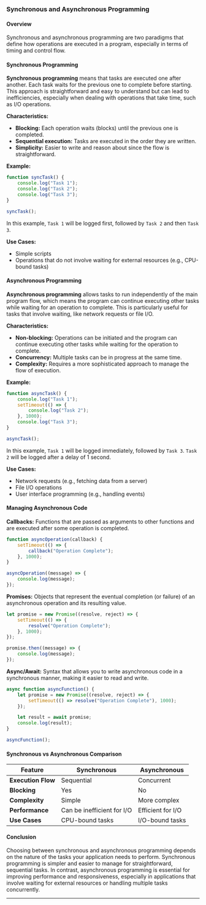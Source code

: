 ### Synchronous and Asynchronous Programming

#### Overview
Synchronous and asynchronous programming are two paradigms that define how operations are executed in a program, especially in terms of timing and control flow.

#### Synchronous Programming

**Synchronous programming** means that tasks are executed one after another. Each task waits for the previous one to complete before starting. This approach is straightforward and easy to understand but can lead to inefficiencies, especially when dealing with operations that take time, such as I/O operations.

**Characteristics:**
- **Blocking:** Each operation waits (blocks) until the previous one is completed.
- **Sequential execution:** Tasks are executed in the order they are written.
- **Simplicity:** Easier to write and reason about since the flow is straightforward.

**Example:**
```javascript
function syncTask() {
    console.log("Task 1");
    console.log("Task 2");
    console.log("Task 3");
}

syncTask();
```
In this example, `Task 1` will be logged first, followed by `Task 2` and then `Task 3`.

**Use Cases:**
- Simple scripts
- Operations that do not involve waiting for external resources (e.g., CPU-bound tasks)

#### Asynchronous Programming

**Asynchronous programming** allows tasks to run independently of the main program flow, which means the program can continue executing other tasks while waiting for an operation to complete. This is particularly useful for tasks that involve waiting, like network requests or file I/O.

**Characteristics:**
- **Non-blocking:** Operations can be initiated and the program can continue executing other tasks while waiting for the operation to complete.
- **Concurrency:** Multiple tasks can be in progress at the same time.
- **Complexity:** Requires a more sophisticated approach to manage the flow of execution.

**Example:**
```javascript
function asyncTask() {
    console.log("Task 1");
    setTimeout(() => {
        console.log("Task 2");
    }, 1000);
    console.log("Task 3");
}

asyncTask();
```
In this example, `Task 1` will be logged immediately, followed by `Task 3`. `Task 2` will be logged after a delay of 1 second.

**Use Cases:**
- Network requests (e.g., fetching data from a server)
- File I/O operations
- User interface programming (e.g., handling events)

#### Managing Asynchronous Code

**Callbacks:** 
Functions that are passed as arguments to other functions and are executed after some operation is completed.

```javascript
function asyncOperation(callback) {
    setTimeout(() => {
        callback("Operation Complete");
    }, 1000);
}

asyncOperation((message) => {
    console.log(message);
});
```

**Promises:**
Objects that represent the eventual completion (or failure) of an asynchronous operation and its resulting value.

```javascript
let promise = new Promise((resolve, reject) => {
    setTimeout(() => {
        resolve("Operation Complete");
    }, 1000);
});

promise.then((message) => {
    console.log(message);
});
```

**Async/Await:**
Syntax that allows you to write asynchronous code in a synchronous manner, making it easier to read and write.

```javascript
async function asyncFunction() {
    let promise = new Promise((resolve, reject) => {
        setTimeout(() => resolve("Operation Complete"), 1000);
    });

    let result = await promise;
    console.log(result);
}

asyncFunction();
```

#### Synchronous vs Asynchronous Comparison

| Feature                | Synchronous                     | Asynchronous                    |
|------------------------|---------------------------------|---------------------------------|
| **Execution Flow**     | Sequential                      | Concurrent                      |
| **Blocking**           | Yes                             | No                              |
| **Complexity**         | Simple                          | More complex                    |
| **Performance**        | Can be inefficient for I/O      | Efficient for I/O               |
| **Use Cases**          | CPU-bound tasks                 | I/O-bound tasks                 |

#### Conclusion

Choosing between synchronous and asynchronous programming depends on the nature of the tasks your application needs to perform. Synchronous programming is simpler and easier to manage for straightforward, sequential tasks. In contrast, asynchronous programming is essential for improving performance and responsiveness, especially in applications that involve waiting for external resources or handling multiple tasks concurrently.

---
